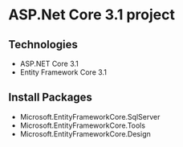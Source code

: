 # ASP.Net Core 3.1 project
## Technologies
- ASP.NET Core 3.1
- Entity Framework Core 3.1
## Install Packages
- Microsoft.EntityFrameworkCore.SqlServer
- Microsoft.EntityFrameworkCore.Tools
- Microsoft.EntityFrameworkCore.Design